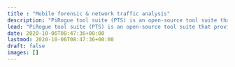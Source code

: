 ```yaml
---
title : "Mobile forensic & network traffic analysis"
description: "PiRogue tool suite (PTS) is an open-source tool suite that provides a comprehensive mobile forensic and network traffic analysis platform targeting mobile devices both Android and iOS, Android mobile apps, internet of things devices (devices that are connected to the user mobile apps), and in general any device using wi-fi to connect to the Internet."
lead: "PiRogue tool suite (PTS) is an open-source tool suite that provides a comprehensive mobile forensic and network traffic analysis platform targeting mobile devices both Android and iOS, Android mobile apps, internet of things devices (devices that are connected to the user mobile apps), and in general any device using wi-fi to connect to the Internet."
date: 2020-10-06T08:47:36+00:00
lastmod: 2020-10-06T08:47:36+00:00
draft: false
images: []
---
```

